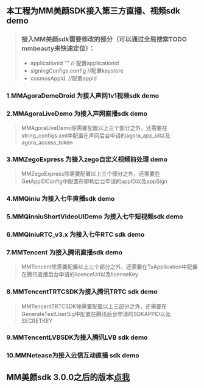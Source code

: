 ## 本工程为MM美颜SDK接入第三方直播、视频sdk demo
> ### 接入MM美颜sdk需要修改的部分（可以通过全局搜索**TODO mmbeauty**来快速定位）：
> - applicationId ""      // 配置applicationid
> - signingConfigs.config //配置keystore
> - cosmosAppid.          //配置appid


### 1.MMAgoraDemoDroid 为接入声网1v1视频sdk demo
### 2.MMAgoraLiveDemo 为接入声网直播sdk demo
> MMAgoraLiveDemo除需要配置以上三个部分之外，还需要在string_configs.xml中配置在声网后台申请的agora_app_id以及agora_access_token
### 3.MMZegoExpress 为接入zego自定义视频前处理 demo
> MMZegoExpress除需要配置以上三个部分之外，还需要在GetAppIDConfig中配置在即构后台申请的appID以及appSign
### 4.MMQiniu 为接入七牛直播sdk demo
### 5.MMQinniuShortVideoUIDemo 为接入七牛短视频sdk demo
### 6.MMQiniuRTC_v3.x 为接入七牛RTC sdk demo
### 7.MMTencent 为接入腾讯直播sdk demo
> MMTencent除需要配置以上三个部分之外，还需要在TxApplication中配置在腾讯直播后台申请的licenceUrl以及licenseKey
### 8.MMTencentTRTCSDK为接入腾讯TRTC sdk demo
> MMTencentTRTCSDK除需要配置以上三部分之外，还需要在GenerateTestUserSig中配置在腾讯后台申请的SDKAPPID以及SECRETKEY
### 9.MMTencentLVBSDK为接入腾讯LVB sdk demo
### 10.MMNetease为接入云信互动直播 sdk demo

## MM美颜sdk 3.0.0之后的版本[点我](https://github.com/cosmos33/MMBeautySdkDemo-Android-thirdsdk/tree/3.0.0)
